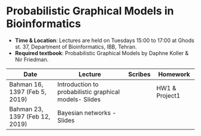 # Probabilistic Graphical Models in Bioinformatics

- **Time & Location**: Lectures are held on Tuesdays 15:00 to 17:00 at Ghods st. 37, Department of Bioinformatics, IBB, Tehran.
- **Required textbook**: Probabilistic Graphical Models by Daphne Koller & Nir Friedman.


Date | Lecture | Scribes | Homework |
 ------------- | -------------------------- | ------------- | ------------- |
Bahman 16, 1397 (Feb 5, 2019) | Introduction to probabilistic graphical models- Slides |  | HW1 & Project1 |
Bahman 23, 1397 (Feb 12, 2019) | Bayesian networks - Slides |  |  |

